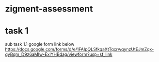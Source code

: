 # zigment-assessment
# task 1
sub task 1.1
google form link below
https://docs.google.com/forms/d/e/1FAIpQLSfkqaXtTqcrwqynzUtEJmZqx-gyBqm_D9z6aMIw-ExIYHBdag/viewform?usp=sf_link
